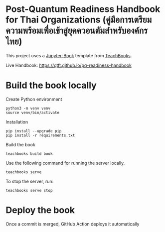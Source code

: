 # Post-Quantum Readiness Handbook for Thai Organizations (คู่มือการเตรียมความพร้อมเพื่อเข้าสู่ยุคควอนตัมสำหรับองค์กรไทย)

This project uses a [Jupyter-Book](https://jupyterbook.org/en/stable/intro.html) template from [TeachBooks](https://github.com/TeachBooks/template).

Live Handbook: https://qtft.github.io/pq-readiness-handbook

# Build the book locally

Create Python environment
```
python3 -m venv venv
source venv/bin/activate
```

Installation
```
pip install --upgrade pip  
pip install -r requirements.txt
```

Build the book
```
teachbooks build book
```

Use the following command for running the server locally.
```
teachbooks serve
```

To stop the server, run:
```
teachbooks serve stop
```

<!-- 
Stop, build, start
teachbooks serve stop; teachbooks build book; teachbooks serve 
-->

# Deploy the book
Once a commit is merged, GitHub Action deploys it automatically